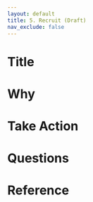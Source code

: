 ```yaml
---
layout: default
title: 5. Recruit (Draft)
nav_exclude: false
---
```


# Title

# Why

# Take Action

# Questions

# Reference
